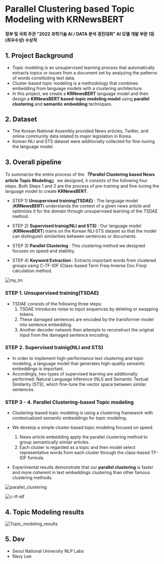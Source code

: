 # Parallel Clustering based Topic Modeling with KRNewsBERT
#### 정부 및 국회 주관 "2022 과학기술 AI / DATA 분석 경진대회" AI 모델 개발 부문 1등 (최우수상) 수상작

## 1. Project Background
  - Topic modeling is an unsupervised learning process that automatically extracts topics or issues from a document set by analyzing the patterns of words constituting text data.
  - Cluster-based topic modeling is a methodology that combines embedding from language models with a clustering architecture.
  - In this project, we create a **KRNewsBERT** language model and then design a **KRNewsBERT based-topic modeling model** using **parallel clustering** and **semantic embedding** techniques.

## 2. Dataset
  - The Korean National Assembly provided News articles, Twitter, and online community data related to major legislation in Korea.
  - Korean NLI and STS dataset were additionally collected for fine-tuning the language model.

## 3. Overall pipeline
To summarize the entire process of the **『Parallel Clustering based News article Topic Modeling』** we designed, it consists of the following four steps. Both Steps 1 and 2 are the process of pre-training and fine-tuning the language model to create **KRNewsBERT**.

  - STEP 1) **Unsupervised training(TSDAE)** : The language model (**KRNewsBERT**) understands the context of a given news article and optimizes it for the domain through unsupervised learning of the TSDAE method.
 
  - STEP 2) **Supervised trainig(NLI and STS)** : Our language model (**KRNewsBERT**) trains on the Korean NLI·STS dataset so that the model can distinguish similarities between sentences or documents.
  
  - STEP 3) **Parallel Clustering** : This clustering method we designed focuses on speed and stability.
  
  - STEP 4) **Keyword Extraction** : Extracts important words from clustered groups using C-TF-IDF (Class-based Term Freq-Inverse Doc Freq) calculation method.
  
  ![my_lm](https://user-images.githubusercontent.com/105137667/195859373-eeebeba5-c657-4613-96f2-08b8d7479faa.jpg)


### STEP 1. Unsupervised training(TSDAE)
  
  - TSDAE consists of the following three steps:
    1. TSDAE introduces noise to input sequences by deleting or swapping tokens.
    2. These damaged sentences are encoded by the transformer model into sentence embedding.
    3. Another decoder network then attempts to reconstruct the original input from the damaged sentence encoding.


### STEP 2. Supervised trainig(NLI and STS)
  - In order to implement high-performance text clustering and topic modeling, a language model that generates high-quality semantic embeddings is important.
  - Accordingly, two types of supervised learning are additionally performed: Natural Language Inference (NLI) and Semantic Textual Similarity (STS), which fine-tune the vector space between similar sentences.
  
### STEP 3 - 4. Parallel Clustering-based Topic modeling
  - Clustering-based topic modeling is using a clustering framework with contextualized semantic embeddings for topic modeling.
  - We develop a simple cluster-based topic modeling focused on speed.
    1. News article embedding apply the parallel clustering method to group semantically similar articles.
    2. Each cluster is regarded as a topic and then model select representative words from each cluster through the class-based TF-IDF formula.
    
  - Experimental results demonstrate that our **parallel clustering** is faster and more coherent in text embeddings clustering than other famous clustering methods.
    
![parallel_clustering](https://github.com/user-attachments/assets/9fcbb39e-c8d2-439d-8a68-e69f84c3fc5a)

![c-tf-idf](https://user-images.githubusercontent.com/105137667/195860749-3bb825e8-c16a-45db-a4fe-7b4b884d2ea6.jpg)

## 4. Topic Modeling results

![Topic_modeling_results](https://user-images.githubusercontent.com/105137667/195860614-edcf30d2-25af-4026-b047-677fcdcb97c2.jpg)


## 5. Dev
- Seoul National University NLP Labs
- Navy Lee

